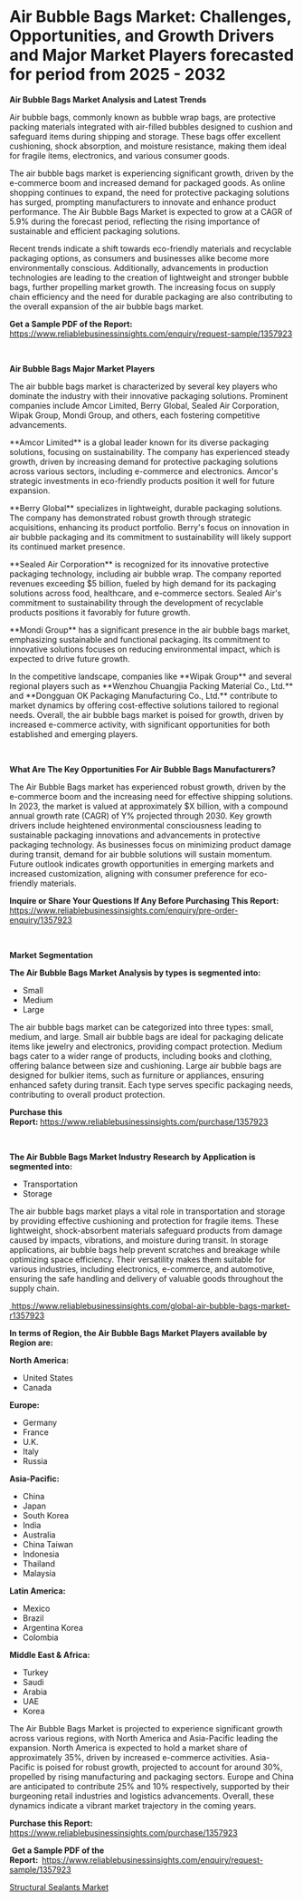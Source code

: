 <p><h1>Air Bubble Bags Market: Challenges, Opportunities, and Growth Drivers and Major Market Players forecasted for period from 2025 - 2032</h1></p><p><strong>Air Bubble Bags Market Analysis and Latest Trends</strong></p>
<p><p>Air bubble bags, commonly known as bubble wrap bags, are protective packing materials integrated with air-filled bubbles designed to cushion and safeguard items during shipping and storage. These bags offer excellent cushioning, shock absorption, and moisture resistance, making them ideal for fragile items, electronics, and various consumer goods.</p><p>The air bubble bags market is experiencing significant growth, driven by the e-commerce boom and increased demand for packaged goods. As online shopping continues to expand, the need for protective packaging solutions has surged, prompting manufacturers to innovate and enhance product performance. The Air Bubble Bags Market is expected to grow at a CAGR of 5.9% during the forecast period, reflecting the rising importance of sustainable and efficient packaging solutions.</p><p>Recent trends indicate a shift towards eco-friendly materials and recyclable packaging options, as consumers and businesses alike become more environmentally conscious. Additionally, advancements in production technologies are leading to the creation of lightweight and stronger bubble bags, further propelling market growth. The increasing focus on supply chain efficiency and the need for durable packaging are also contributing to the overall expansion of the air bubble bags market.</p></p>
<p><strong>Get a Sample PDF of the Report:&nbsp;</strong> <a href="https://www.reliablebusinessinsights.com/enquiry/request-sample/1357923?utm_campaign=3043&utm_medium=2&utm_source=Github&utm_content=ia&utm_term=31032025&utm_id=air-bubble-bags">https://www.reliablebusinessinsights.com/enquiry/request-sample/1357923</a></p>
<p>&nbsp;</p>
<p><strong>Air Bubble Bags Major Market Players</strong></p>
<p><p>The air bubble bags market is characterized by several key players who dominate the industry with their innovative packaging solutions. Prominent companies include Amcor Limited, Berry Global, Sealed Air Corporation, Wipak Group, Mondi Group, and others, each fostering competitive advancements.</p><p>**Amcor Limited** is a global leader known for its diverse packaging solutions, focusing on sustainability. The company has experienced steady growth, driven by increasing demand for protective packaging solutions across various sectors, including e-commerce and electronics. Amcor's strategic investments in eco-friendly products position it well for future expansion.</p><p>**Berry Global** specializes in lightweight, durable packaging solutions. The company has demonstrated robust growth through strategic acquisitions, enhancing its product portfolio. Berry's focus on innovation in air bubble packaging and its commitment to sustainability will likely support its continued market presence.</p><p>**Sealed Air Corporation** is recognized for its innovative protective packaging technology, including air bubble wrap. The company reported revenues exceeding $5 billion, fueled by high demand for its packaging solutions across food, healthcare, and e-commerce sectors. Sealed Air's commitment to sustainability through the development of recyclable products positions it favorably for future growth.</p><p>**Mondi Group** has a significant presence in the air bubble bags market, emphasizing sustainable and functional packaging. Its commitment to innovative solutions focuses on reducing environmental impact, which is expected to drive future growth.</p><p>In the competitive landscape, companies like **Wipak Group** and several regional players such as **Wenzhou Chuangjia Packing Material Co., Ltd.** and **Dongguan OK Packaging Manufacturing Co., Ltd.** contribute to market dynamics by offering cost-effective solutions tailored to regional needs. Overall, the air bubble bags market is poised for growth, driven by increased e-commerce activity, with significant opportunities for both established and emerging players.</p></p>
<p>&nbsp;</p>
<p><strong>What Are The Key Opportunities For Air Bubble Bags Manufacturers?</strong></p>
<p><p>The Air Bubble Bags market has experienced robust growth, driven by the e-commerce boom and the increasing need for effective shipping solutions. In 2023, the market is valued at approximately $X billion, with a compound annual growth rate (CAGR) of Y% projected through 2030. Key growth drivers include heightened environmental consciousness leading to sustainable packaging innovations and advancements in protective packaging technology. As businesses focus on minimizing product damage during transit, demand for air bubble solutions will sustain momentum. Future outlook indicates growth opportunities in emerging markets and increased customization, aligning with consumer preference for eco-friendly materials.</p></p>
<p><strong>Inquire or Share Your Questions If Any Before Purchasing This Report:</strong> <a href="https://www.reliablebusinessinsights.com/enquiry/pre-order-enquiry/1357923?utm_campaign=3043&utm_medium=2&utm_source=Github&utm_content=ia&utm_term=31032025&utm_id=air-bubble-bags">https://www.reliablebusinessinsights.com/enquiry/pre-order-enquiry/1357923</a></p>
<p>&nbsp;</p>
<p><strong>Market Segmentation</strong></p>
<p><strong>The Air Bubble Bags Market Analysis by types is segmented into:</strong></p>
<p><ul><li>Small</li><li>Medium</li><li>Large</li></ul></p>
<p><p>The air bubble bags market can be categorized into three types: small, medium, and large. Small air bubble bags are ideal for packaging delicate items like jewelry and electronics, providing compact protection. Medium bags cater to a wider range of products, including books and clothing, offering balance between size and cushioning. Large air bubble bags are designed for bulkier items, such as furniture or appliances, ensuring enhanced safety during transit. Each type serves specific packaging needs, contributing to overall product protection.</p></p>
<p><strong>Purchase this Report:&nbsp;</strong><a href="https://www.reliablebusinessinsights.com/purchase/1357923?utm_campaign=3043&utm_medium=2&utm_source=Github&utm_content=ia&utm_term=31032025&utm_id=air-bubble-bags">https://www.reliablebusinessinsights.com/purchase/1357923</a></p>
<p>&nbsp;</p>
<p><strong>The Air Bubble Bags Market Industry Research by Application is segmented into:</strong></p>
<p><ul><li>Transportation</li><li>Storage</li></ul></p>
<p><p>The air bubble bags market plays a vital role in transportation and storage by providing effective cushioning and protection for fragile items. These lightweight, shock-absorbent materials safeguard products from damage caused by impacts, vibrations, and moisture during transit. In storage applications, air bubble bags help prevent scratches and breakage while optimizing space efficiency. Their versatility makes them suitable for various industries, including electronics, e-commerce, and automotive, ensuring the safe handling and delivery of valuable goods throughout the supply chain.</p></p>
<p><a href="https://www.reliablebusinessinsights.com/global-air-bubble-bags-market-r1357923?utm_campaign=3043&utm_medium=2&utm_source=Github&utm_content=ia&utm_term=31032025&utm_id=air-bubble-bags">&nbsp;https://www.reliablebusinessinsights.com/global-air-bubble-bags-market-r1357923</a></p>
<p><strong>In terms of Region, the Air Bubble Bags Market Players available by Region are:</strong></p>
<p>
    <p> <strong> North America: </strong>
        <ul>
            <li>United States</li>
            <li>Canada</li>
        </ul>
        </p> 
    <p> <strong> Europe: </strong>
        <ul>
            <li>Germany</li>
            <li>France</li>
            <li>U.K.</li>
            <li>Italy</li>
            <li>Russia</li>
        </ul>
        </p> 
    <p> <strong> Asia-Pacific: </strong>
        <ul>
            <li>China</li>
            <li>Japan</li>
            <li>South Korea</li>
            <li>India</li>
            <li>Australia</li>
            <li>China Taiwan</li>
            <li>Indonesia</li>
            <li>Thailand</li>
            <li>Malaysia</li>
        </ul>
        </p> 
    <p> <strong> Latin America: </strong>
        <ul>
            <li>Mexico</li>
            <li>Brazil</li>
            <li>Argentina Korea</li>
            <li>Colombia</li>
        </ul>
        </p> 
    <p> <strong> Middle East & Africa: </strong>
        <ul>
            <li>Turkey</li>
            <li>Saudi</li>
            <li>Arabia</li>
            <li>UAE</li>
            <li>Korea</li>
        </ul>
    </p>
    </p>
<p><p>The Air Bubble Bags Market is projected to experience significant growth across various regions, with North America and Asia-Pacific leading the expansion. North America is expected to hold a market share of approximately 35%, driven by increased e-commerce activities. Asia-Pacific is poised for robust growth, projected to account for around 30%, propelled by rising manufacturing and packaging sectors. Europe and China are anticipated to contribute 25% and 10% respectively, supported by their burgeoning retail industries and logistics advancements. Overall, these dynamics indicate a vibrant market trajectory in the coming years.</p></p>
<p><strong>Purchase this Report: </strong><a href="https://www.reliablebusinessinsights.com/purchase/1357923?utm_campaign=3043&utm_medium=2&utm_source=Github&utm_content=ia&utm_term=31032025&utm_id=air-bubble-bags">https://www.reliablebusinessinsights.com/purchase/1357923</a></p>
<p>&nbsp;<strong>Get a Sample PDF of the Report:&nbsp;&nbsp;</strong><a href="https://www.reliablebusinessinsights.com/enquiry/request-sample/1357923?utm_campaign=3043&utm_medium=2&utm_source=Github&utm_content=ia&utm_term=31032025&utm_id=air-bubble-bags">https://www.reliablebusinessinsights.com/enquiry/request-sample/1357923</a></p>
<p><strong></strong></p>
<p><p><a href="https://github.com/awalinfucci/Market-Research-Report-List-1/blob/main/structural-sealants-market.md?utm_campaign=3043&utm_medium=2&utm_source=Github&utm_content=ia&utm_term=31032025&utm_id=air-bubble-bags">Structural Sealants Market</a></p></p>